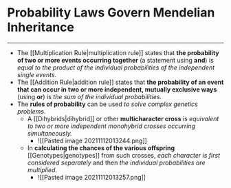 # Probability Laws Govern Mendelian Inheritance
---
- The [[Multiplication Rule|multiplication rule]] states that **the probability of two or more events occurring together** (a statement using **and**) is *equal to the product of the individual probabilities of the independent single events.* 
- The [[Addition Rule|addition rule]] states that **the probability of an event that can occur in two or more independent, mutually exclusive ways** (using **or**) is *the sum of the individual probabilities.*
- The **rules of probability** can be used *to solve complex genetics problems*. 
	- A [[Dihybrids|dihybrid]] or other **multicharacter cross** is *equivalent to two or more independent monohybrid crosses occurring simultaneously.* 
		- ![[Pasted image 20211112013244.png]]
	- In **calculating the chances of the various offspring** [[Genotypes|genotypes]] from such crosses, *each character is first considered separately* and then *the individual probabilities are multiplied.*
		- ![[Pasted image 20211112013257.png]]